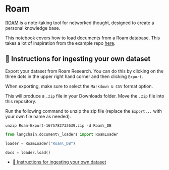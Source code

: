 # Roam

[ROAM](https://roamresearch.com/) is a note-taking tool for networked thought, designed to create a personal knowledge base.

This notebook covers how to load documents from a Roam database. This takes a lot of inspiration from the example repo [here](https://github.com/JimmyLv/roam-qa).

## 🧑 Instructions for ingesting your own dataset[​](#-instructions-for-ingesting-your-own-dataset "Direct link to 🧑 Instructions for ingesting your own dataset")

Export your dataset from Roam Research. You can do this by clicking on the three dots in the upper right hand corner and then clicking `Export`.

When exporting, make sure to select the `Markdown & CSV` format option.

This will produce a `.zip` file in your Downloads folder. Move the `.zip` file into this repository.

Run the following command to unzip the zip file (replace the `Export...` with your own file name as needed).

```shell
unzip Roam-Export-1675782732639.zip -d Roam\_DB  

```

```python
from langchain.document\_loaders import RoamLoader  

```

```python
loader = RoamLoader("Roam\_DB")  

```

```python
docs = loader.load()  

```

- [🧑 Instructions for ingesting your own dataset](#-instructions-for-ingesting-your-own-dataset)
